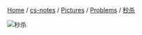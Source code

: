 [Home](https://mengxianbin.github.io) /
[cs-notes](https://mengxianbin.github.io/cs-notes/site) /
[Pictures](https://mengxianbin.github.io/cs-notes/site/Pictures) /
[Problems](https://mengxianbin.github.io/cs-notes/site/Pictures/Problems) /
[秒杀](https://mengxianbin.github.io/cs-notes/site/Pictures/Problems/%E7%A7%92%E6%9D%80)

![秒杀](https://mengxianbin.github.io/cs-notes/./Pictures/Problems/%E7%A7%92%E6%9D%80.webp)